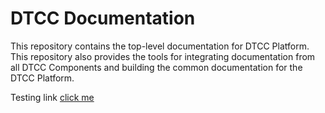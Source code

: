 # DTCC Documentation

This repository contains the top-level documentation for DTCC
Platform. This repository also provides the tools for integrating
documentation from all DTCC Components and building the common
documentation for the DTCC Platform.

Testing link [click me](./doc/README.md)
